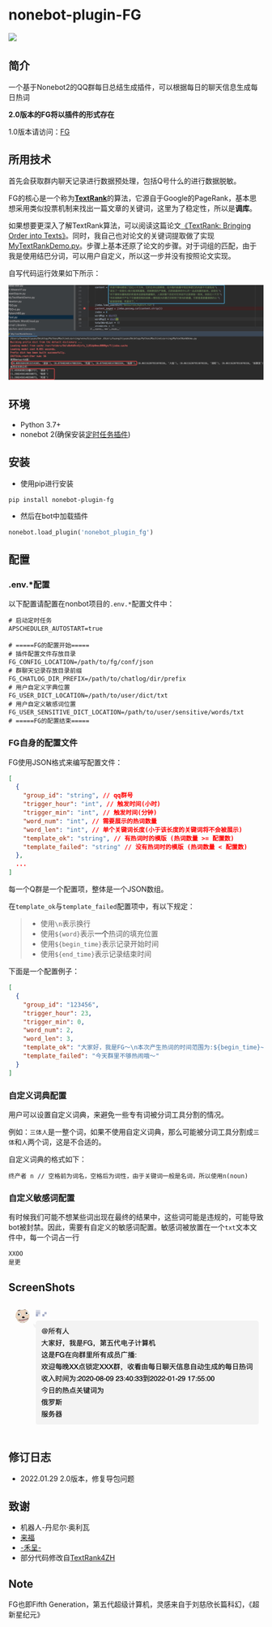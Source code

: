 # nonebot-plugin-FG
![](https://img.shields.io/badge/OneBot-v11-black)

## 简介

一个基于Nonebot2的QQ群每日总结生成插件，可以根据每日的聊天信息生成每日热词

**2.0版本的FG将以插件的形式存在**

1.0版本请访问：[FG](https://github.com/mgsky1/FG)

## 所用技术

首先会获取群内聊天记录进行数据预处理，包括Q号什么的进行数据脱敏。

FG的核心是一个称为[**TextRank**](assets/TextRank-algorithm.pdf)的算法，它源自于Google的PageRank，基本思想采用类似投票机制来找出一篇文章的关键词，这里为了稳定性，所以是**调库**。

如果想要更深入了解TextRank算法，可以阅读这篇论文[《TextRank: Bringing Order into Texts》](https://digital.library.unt.edu/ark:/67531/metadc30962/m2/1/high_res_d/Mihalcea-2004-TextRank-Bringing_Order_into_Texts.pdf)。同时，我自己也对论文的关键词提取做了实现[MyTextRankDemo.py](assets/MyTextRankDemo.py)。步骤上基本还原了论文的步骤。对于词组的匹配，由于我是使用结巴分词，可以用户自定义，所以这一步并没有按照论文实现。

自写代码运行效果如下所示：

![](assets/01.png)

## 环境

- Python 3.7+
- nonebot 2(确保安装[定时任务插件](https://github.com/nonebot/plugin-apscheduler))

## 安装

- 使用pip进行安装

```
pip install nonebot-plugin-fg
```

- 然后在bot中加载插件

```python
nonebot.load_plugin('nonebot_plugin_fg')
```

## 配置

### .env.*配置

以下配置请配置在nonbot项目的`.env.*`配置文件中：

```
# 启动定时任务
APSCHEDULER_AUTOSTART=true

# =====FG的配置开始=====
# 插件配置文件存放目录
FG_CONFIG_LOCATION=/path/to/fg/conf/json
# 群聊天记录存放目录前缀
FG_CHATLOG_DIR_PREFIX=/path/to/chatlog/dir/prefix
# 用户自定义字典位置
FG_USER_DICT_LOCATION=/path/to/user/dict/txt
# 用户自定义敏感词位置
FG_USER_SENSITIVE_DICT_LOCATION=/path/to/user/sensitive/words/txt
# =====FG的配置结束=====

```

### FG自身的配置文件

FG使用JSON格式来编写配置文件：

```json
[
  {
    "group_id": "string", // qq群号
    "trigger_hour": "int", // 触发时间(小时)
    "trigger_min": "int", // 触发时间(分钟)
    "word_num": "int", // 需要展示的热词数量
    "word_len": "int", // 单个关键词长度(小于该长度的关键词将不会被展示)
    "template_ok": "string", // 有热词时的模版 (热词数量 >= 配置数)
    "template_failed": "string" // 没有热词时的模版 (热词数量 < 配置数)
  },
  ...
]
```

每一个Q群是一个配置项，整体是一个JSON数组。

在`template_ok`与`template_failed`配置项中，有以下规定：

> - 使用`\n`表示换行
> - 使用`${word}`表示**一个**热词的填充位置
> - 使用`${begin_time}`表示记录开始时间
> - 使用`${end_time}`表示记录结束时间

下面是一个配置例子：

```json
[
  {
    "group_id": "123456",
    "trigger_hour": 23,
    "trigger_min": 0,
    "word_num": 2,
    "word_len": 3,
    "template_ok": "大家好，我是FG～\n本次产生热词的时间范围为:${begin_time}~${end_time}\n热词为：\n${word}\n${word}",
    "template_failed": "今天群里不够热闹哦～"
  }
]
```

### 自定义词典配置

用户可以设置自定义词典，来避免一些专有词被分词工具分割的情况。

例如：`三体人`是一整个词，如果不使用自定义词典，那么可能被分词工具分割成`三体`和`人`两个词，这是不合适的。

自定义词典的格式如下：

```
终产者 n // 空格前为词名，空格后为词性，由于关键词一般是名词，所以使用n(noun)
```

### 自定义敏感词配置

有时候我们可能不想某些词出现在最终的结果中，这些词可能是违规的，可能导致bot被封禁。因此，需要有自定义的敏感词配置。敏感词被放置在一个`txt`文本文件中，每一个词占一行

```
XXOO
是更
```

## ScreenShots
![](assets/02.png)

## 修订日志

- 2022.01.29 2.0版本，修复导包问题

## 致谢

- 机器人-丹尼尔·奥利瓦
- [来福](https://weibo.com/u/1650618111)
- [-禾呈-](https://www.hecheng.moe/)
- 部分代码修改自[TextRank4ZH](https://github.com/letiantian/TextRank4ZH)


## Note
FG也即Fifth Generation，第五代超级计算机，灵感来自于刘慈欣长篇科幻，《超新星纪元》
